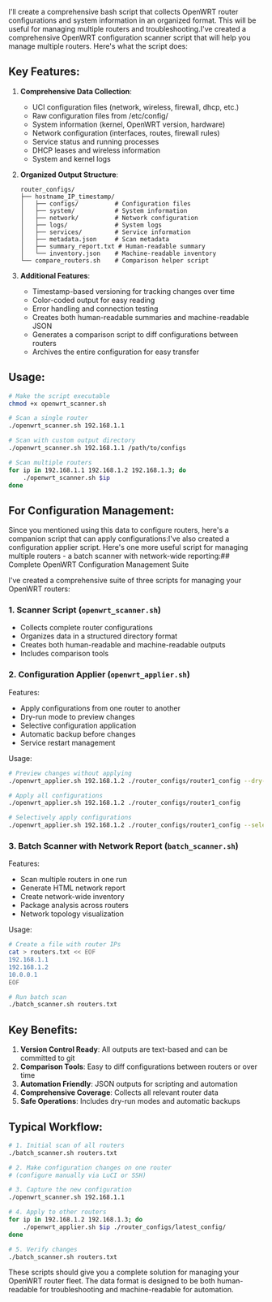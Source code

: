 I'll create a comprehensive bash script that collects OpenWRT router configurations and system information in an organized format. This will be useful for managing multiple routers and troubleshooting.I've created a comprehensive OpenWRT configuration scanner script that will help you manage multiple routers. Here's what the script does:

## Key Features:

1. **Comprehensive Data Collection**:
   - UCI configuration files (network, wireless, firewall, dhcp, etc.)
   - Raw configuration files from /etc/config/
   - System information (kernel, OpenWRT version, hardware)
   - Network configuration (interfaces, routes, firewall rules)
   - Service status and running processes
   - DHCP leases and wireless information
   - System and kernel logs

2. **Organized Output Structure**:
   ```
   router_configs/
   ├── hostname_IP_timestamp/
   │   ├── configs/          # Configuration files
   │   ├── system/           # System information
   │   ├── network/          # Network configuration
   │   ├── logs/             # System logs
   │   ├── services/         # Service information
   │   ├── metadata.json     # Scan metadata
   │   ├── summary_report.txt # Human-readable summary
   │   └── inventory.json    # Machine-readable inventory
   └── compare_routers.sh    # Comparison helper script
   ```

3. **Additional Features**:
   - Timestamp-based versioning for tracking changes over time
   - Color-coded output for easy reading
   - Error handling and connection testing
   - Creates both human-readable summaries and machine-readable JSON
   - Generates a comparison script to diff configurations between routers
   - Archives the entire configuration for easy transfer

## Usage:

```bash
# Make the script executable
chmod +x openwrt_scanner.sh

# Scan a single router
./openwrt_scanner.sh 192.168.1.1

# Scan with custom output directory
./openwrt_scanner.sh 192.168.1.1 /path/to/configs

# Scan multiple routers
for ip in 192.168.1.1 192.168.1.2 192.168.1.3; do
    ./openwrt_scanner.sh $ip
done
```

## For Configuration Management:

Since you mentioned using this data to configure routers, here's a companion script that can apply configurations:I've also created a configuration applier script. Here's one more useful script for managing multiple routers - a batch scanner with network-wide reporting:## Complete OpenWRT Configuration Management Suite

I've created a comprehensive suite of three scripts for managing your OpenWRT routers:

### 1. **Scanner Script** (`openwrt_scanner.sh`)
- Collects complete router configurations
- Organizes data in a structured directory format
- Creates both human-readable and machine-readable outputs
- Includes comparison tools

### 2. **Configuration Applier** (`openwrt_applier.sh`)
Features:
- Apply configurations from one router to another
- Dry-run mode to preview changes
- Selective configuration application
- Automatic backup before changes
- Service restart management

Usage:
```bash
# Preview changes without applying
./openwrt_applier.sh 192.168.1.2 ./router_configs/router1_config --dry-run

# Apply all configurations
./openwrt_applier.sh 192.168.1.2 ./router_configs/router1_config

# Selectively apply configurations
./openwrt_applier.sh 192.168.1.2 ./router_configs/router1_config --selective
```

### 3. **Batch Scanner with Network Report** (`batch_scanner.sh`)
Features:
- Scan multiple routers in one run
- Generate HTML network report
- Create network-wide inventory
- Package analysis across routers
- Network topology visualization

Usage:
```bash
# Create a file with router IPs
cat > routers.txt << EOF
192.168.1.1
192.168.1.2
10.0.0.1
EOF

# Run batch scan
./batch_scanner.sh routers.txt
```

## Key Benefits:

1. **Version Control Ready**: All outputs are text-based and can be committed to git
2. **Comparison Tools**: Easy to diff configurations between routers or over time
3. **Automation Friendly**: JSON outputs for scripting and automation
4. **Comprehensive Coverage**: Collects all relevant router data
5. **Safe Operations**: Includes dry-run modes and automatic backups

## Typical Workflow:

```bash
# 1. Initial scan of all routers
./batch_scanner.sh routers.txt

# 2. Make configuration changes on one router
# (configure manually via LuCI or SSH)

# 3. Capture the new configuration
./openwrt_scanner.sh 192.168.1.1

# 4. Apply to other routers
for ip in 192.168.1.2 192.168.1.3; do
    ./openwrt_applier.sh $ip ./router_configs/latest_config/
done

# 5. Verify changes
./batch_scanner.sh routers.txt
```

These scripts should give you a complete solution for managing your OpenWRT router fleet. The data format is designed to be both human-readable for troubleshooting and machine-readable for automation.
